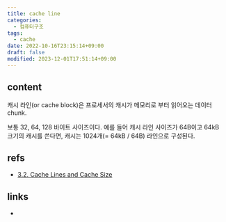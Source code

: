 ```yaml
---
title: cache line
categories:
  - 컴퓨터구조
tags:
  - cache
date: 2022-10-16T23:15:14+09:00
draft: false
modified: 2023-12-01T17:51:14+09:00
---
```


## content
캐시 라인(or cache block)은 프로세서의 캐시가 메모리로 부터 읽어오는 데이터 chunk.

보통 32, 64, 128 바이트 사이즈이다. 예를 들어 캐시 라인 사이즈가 64B이고 64kB 크기의 캐시를 쓴다면, 캐시는 1024개(= 64kB / 64B) 라인으로 구성된다.


## refs
- [3.2. Cache Lines and Cache Size](http://www.nic.uoregon.edu/~khuck/ts/acumem-report/manual_html/ch03s02.html)


## links
- 
